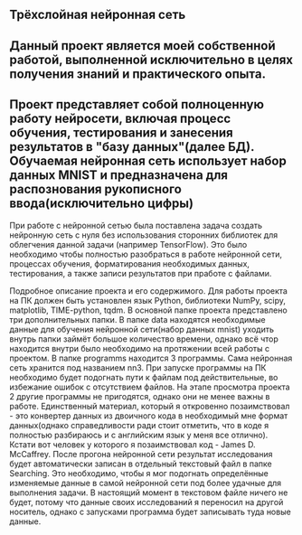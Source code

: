 
Трёхслойная нейронная сеть
-----------------------------------------------------------------------------------
Данный проект является моей собственной работой, выполненной исключительно в целях
получения знаний и практического опыта.
-----------------------------------------------------------------------------------
Проект представляет собой полноценную работу нейросети, включая процесс обучения,
тестирования и занесения результатов в "базу данных"(далее БД). Обучаемая нейронная
сеть использует набор данных MNIST и предназначена для распознования рукописного
ввода(исключительно цифры)
-----------------------------------------------------------------------------------
При работе с нейронной сетью была поставлена задача создать нейронную сеть с нуля
без использования сторонних библиотек для облегчения данной задачи
(например TensorFlow). Это было необходимо чтобы полностью разобраться в работе
нейронной сети, процессах обучения, форматирования необходимых данных, тестирования,
а также записи результатов при пработе с файлами.


Подробное описание проекта и его содержимого. Для работы проекта на ПК должен быть
установлен язык Python, библиотеки NumPy, scipy, matplotlib, TIME-python, tqdm.
В основной папке проекта представлено три дополнительных папки. В папке data
находятся необходимые данные для обучения нейронной сети(набор данных mnist)
уходить внутрь папки займёт большое количество времени, однако всё чтор находится
внутри было необходимо на протяжении всей работы с проектом.
В папке programms находится 3 программы. Сама нейронная сеть хранится под
названием nn3. При запуске программы на ПК необходимо будет подогнать пути к файлам
под действительные, во избежание ошибок с отсутствием файлов. На этапе просмотра
проекта 2 другие программы не пригодятся, однако они не менее важны в работе.
Единственный материал, который я откровенно позаимствовал - это конвертер данных
из двоичного кода в необходимый мне формат данных(однако справедливости ради стоит
отметить, что в коде я полностью разбираюсь и с английским язык у меня все отлично).
Кстати вот человек у которого я позаимствовал код - James D. McCaffrey.
После прогона нейронной сети результат исследования будет автоматически записан в 
отдельный текстовый файл в папке Searching. Это необходимо, чтобы я мог подогнать
определённые изменяемые данные в самой нейронной сети под более удачные для
выполнения задачи. В настоящий момент в текстовом файле ничего не будет, потому что
данные своих исследований я переносил на другой носитель, однако с запусками
программа будет записывать туда новые данные.

